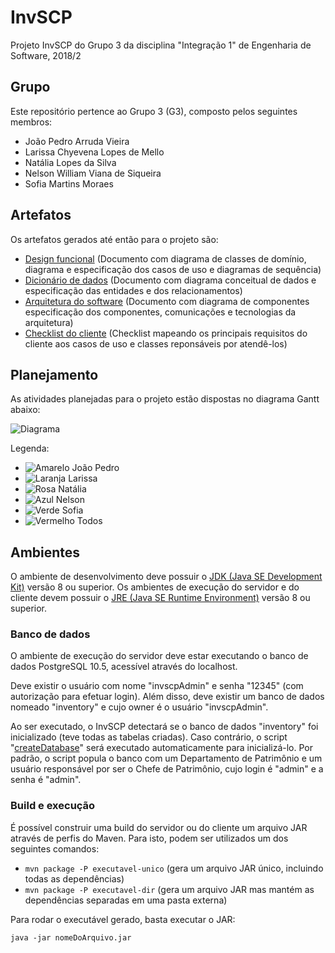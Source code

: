 ﻿# InvSCP

Projeto InvSCP do Grupo 3 da disciplina "Integração 1" de Engenharia de Software, 2018/2

## Grupo

Este repositório pertence ao Grupo 3 (G3), composto pelos seguintes membros:

- João Pedro Arruda Vieira
- Larissa Chyevena Lopes de Mello
- Natália Lopes da Silva
- Nelson William Viana de Siqueira
- Sofia Martins Moraes

## Artefatos

Os artefatos gerados até então para o projeto são:

- [Design funcional](https://docs.google.com/document/d/1nb-8-6QRH8XUJ27V-cY2wrb1Bcw_Hqp_Xk9P6RiFZc0/edit?usp=sharing) (Documento com diagrama de classes de domínio, diagrama e especificação dos casos de uso e diagramas de sequência)
- [Dicionário de dados](https://docs.google.com/document/d/1jGyPurQ9goRa3sDFgHiyTznuFmWxTABtDzueL3RH-28/edit?usp=sharing) (Documento com diagrama conceitual de dados e especificação das entidades e dos relacionamentos)
- [Arquitetura do software](https://docs.google.com/document/d/1AXWEDpkgeEBsR76ApY3BCSF9lIS47gJlQP6BaQa2Fs4/edit?usp=sharing) (Documento com diagrama de componentes especificação dos componentes, comunicações e tecnologias da arquitetura)
- [Checklist do cliente](https://drive.google.com/open?id=1dBKv4idoGU25bl7y_wZlXkM9RMt4Qu-XvdGGHjHWJho) (Checklist mapeando os principais requisitos do cliente aos casos de uso e classes reponsáveis por atendê-los)

## Planejamento

As atividades planejadas para o projeto estão dispostas no diagrama Gantt abaixo:

![Diagrama](https://user-images.githubusercontent.com/6721656/48925891-1217bb00-eeb0-11e8-99cd-3a8c081d6b49.png)

Legenda:

- ![Amarelo](https://via.placeholder.com/10x10/FFFF00/FFFF00)  João Pedro
- ![Laranja](https://via.placeholder.com/10x10/FF9900/FF9900)  Larissa
- ![Rosa](https://via.placeholder.com/10x10/FF00FF/FF00FF)  Natália
- ![Azul](https://via.placeholder.com/10x10/00CCFF/00CCFF)   Nelson
- ![Verde](https://via.placeholder.com/10x10/00FF00/00FF00)  Sofia
- ![Vermelho](https://via.placeholder.com/10x10/FF0000/FF0000)  Todos

## Ambientes

O ambiente de desenvolvimento deve possuir o [JDK (Java SE Development Kit)](https://www.oracle.com/technetwork/pt/java/javase/downloads/jdk8-downloads-2133151.html) versão 8 ou superior.
Os ambientes de execução do servidor e do cliente devem possuir o [JRE (Java SE Runtime Environment)](https://www.oracle.com/technetwork/java/javase/downloads/jre8-downloads-2133155.html) versão 8 ou superior.

### Banco de dados

O ambiente de execução do servidor deve estar executando o banco de dados PostgreSQL 10.5, acessível através do localhost.

Deve existir o usuário com nome "invscpAdmin" e senha "12345" (com autorização para efetuar login).
Além disso, deve existir um banco de dados nomeado "inventory" e cujo owner é o usuário "invscpAdmin".

Ao ser executado, o InvSCP detectará se o banco de dados "inventory" foi inicializado (teve todas as tabelas criadas). Caso contrário, o script "[createDatabase](src/main/resources/sql/createDatabase.sql)" será executado automaticamente para inicializá-lo. Por padrão, o script popula o banco com um Departamento de Patrimônio e um usuário responsável por ser o Chefe de Patrimônio, cujo login é "admin" e a senha é "admin".

### Build e execução

É possível construir uma build do servidor ou do cliente um arquivo JAR através de perfis do Maven. Para isto, podem ser utilizados um dos seguintes comandos:

 - ```mvn package -P executavel-unico``` (gera um arquivo JAR único, incluindo todas as dependências)
 - ```mvn package -P executavel-dir``` (gera um arquivo JAR mas mantém as dependências separadas em uma pasta externa)
 
Para rodar o executável gerado, basta executar o JAR:

```java -jar nomeDoArquivo.jar```
